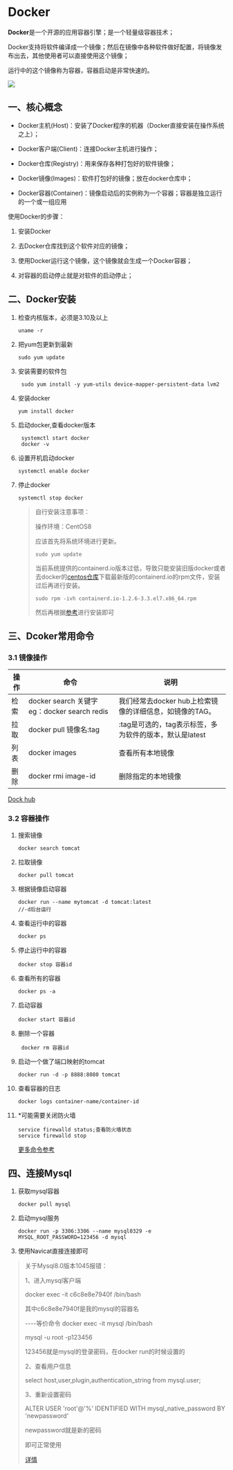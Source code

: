 # Docker

**Docker**是一个开源的应用容器引擎；是一个轻量级容器技术；

Docker支持将软件编译成一个镜像；然后在镜像中各种软件做好配置，将镜像发布出去，其他使用者可以直接使用这个镜像；

运行中的这个镜像称为容器，容器启动是非常快速的。

![](https://x2-wrx.oss-cn-beijing.aliyuncs.com/img/搜狗截图20180303145450.png)



## 一、核心概念

- Docker主机(Host)：安装了Docker程序的机器（Docker直接安装在操作系统之上）；

- Docker客户端(Client)：连接Docker主机进行操作；

- Docker仓库(Registry)：用来保存各种打包好的软件镜像；
- Docker镜像(Images)：软件打包好的镜像；放在docker仓库中；
- Docker容器(Container)：镜像启动后的实例称为一个容器；容器是独立运行的一个或一组应用

使用Docker的步骤：

1. 安装Docker

2. 去Docker仓库找到这个软件对应的镜像；

3. 使用Docker运行这个镜像，这个镜像就会生成一个Docker容器；

4. 对容器的启动停止就是对软件的启动停止；

## 二、Docker安装

1. 检查内核版本，必须是3.10及以上

   ```shell
   uname -r
   ```

2. 把yum包更新到最新

   ```shell
   sudo yum update
   ```

3. 安装需要的软件包

   ```shell
    sudo yum install -y yum-utils device-mapper-persistent-data lvm2
   ```

4. 安装docker

   ```shell
   yum install docker
   ```

5. 启动docker,查看docker版本

   ```shell
    systemctl start docker
    docker -v
   ```

6. 设置开机启动docker

   ```shell
   systemctl enable docker
   ```

7. 停止docker

   ```shell
   systemctl stop docker
   ```
   
   >自行安装注意事项：
   >
   >操作环境：CentOS8
   >
   >应该首先将系统环境进行更新。
   >
   >```shell
   >sudo yum update
   >```
   >
   >当前系统提供的containerd.io版本过低，导致只能安装旧版docker或者去docker的[centos仓库](https://download.docker.com/linux/centos/7/x86_64/stable/Packages/)下载最新版的containerd.io的rpm文件，安装过后再进行安装。
   >
   >```shell
   > sudo rpm -ivh containerd.io-1.2.6-3.3.el7.x86_64.rpm 
   >```
   >
   >然后再根据[参考](https://www.cnblogs.com/qgc1995/archive/2018/08/29/9553572.html)进行安装即可

## 三、Dcoker常用命令

### 3.1 镜像操作

| 操作 | 命令                                            | 说明                                                     |
| ---- | ----------------------------------------------- | -------------------------------------------------------- |
| 检索 | docker  search 关键字  eg：docker  search redis | 我们经常去docker  hub上检索镜像的详细信息，如镜像的TAG。 |
| 拉取 | docker pull 镜像名:tag                          | :tag是可选的，tag表示标签，多为软件的版本，默认是latest  |
| 列表 | docker images                                   | 查看所有本地镜像                                         |
| 删除 | docker rmi image-id                             | 删除指定的本地镜像                                       |

[Dock hub](https://hub.docker.com/)

### 3.2 容器操作

1. 搜索镜像

   ```shell
   docker search tomcat
   ```

2. 拉取镜像

   ```shell
   docker pull tomcat
   ```

3. 根据镜像启动容器

   ```shell
   docker run --name mytomcat -d tomcat:latest
   //-d后台运行
   ```

4. 查看运行中的容器

   ```shell
   docker ps  
   ```

5. 停止运行中的容器

   ```shell
   docker stop 容器id
   ```

6. 查看所有的容器

   ```shell
   docker ps -a
   ```

7. 启动容器

   ```shell
   docker start 容器id
   ```

8. 删除一个容器

   ```shell
    docker rm 容器id
   ```

9. 启动一个做了端口映射的tomcat

   ```shell
   docker run -d -p 8888:8080 tomcat
   ```

10. 查看容器的日志

    ```shell
    docker logs container-name/container-id
    ```

11. *可能需要关闭防火墙

    ```shell
    service firewalld status;查看防火墙状态
    service firewalld stop
    ```

    [更多命令参考](https://docs.docker.com/engine/reference/commandline/docker/)

## 四、连接Mysql

1. 获取mysql容器

   ```shell
   docker pull mysql
   ```

2. 启动mysql服务

   ```shell
   docker run -p 3306:3306 --name mysql0329 -e MYSQL_ROOT_PASSWORD=123456 -d mysql
   ```

3. 使用Navicat直接连接即可

> 关于Mysql8.0版本1045报错：
>
> 1、进入mysql客户端
>
> docker exec -it c6c8e8e7940f /bin/bash
>
> 其中c6c8e8e7940f是我的mysql的容器名
>
> ----等价命令  docker exec -it mysql /bin/bash
>
> mysql -u root -p123456
>
> 123456就是mysql的登录密码，在docker run的时候设置的
>
> 2、查看用户信息
>
> select host,user,plugin,authentication_string from mysql.user;
>
> 3、重新设置密码
>
> ALTER USER 'root'@'%' IDENTIFIED WITH mysql_native_password BY 'newpassword'
>
> newpassword就是新的密码
>
> 即可正常使用
>
> [详情](https://blog.csdn.net/cainiaobulan/article/details/88389948)